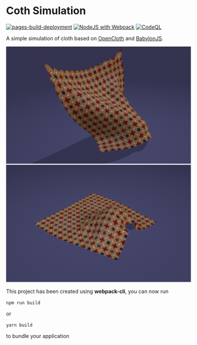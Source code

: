 # Coth Simulation

[![pages-build-deployment](https://github.com/BarthPaleologue/ClothSimulation/actions/workflows/pages/pages-build-deployment/badge.svg)](https://github.com/BarthPaleologue/ClothSimulation/actions/workflows/pages/pages-build-deployment)
[![NodeJS with Webpack](https://github.com/BarthPaleologue/babylonjs-template/actions/workflows/webpack.yml/badge.svg)](https://github.com/BarthPaleologue/babylonjs-template/actions/workflows/webpack.yml)
[![CodeQL](https://github.com/BarthPaleologue/ClothSimulation/actions/workflows/codeql.yml/badge.svg)](https://github.com/BarthPaleologue/ClothSimulation/actions/workflows/codeql.yml)

A simple simulation of cloth based on [OpenCloth](https://github.com/BarthPaleologue/opencloth) and [BabylonJS](https://www.babylonjs.com/).

![Screenshot](./cover/cover2.png)
![Screenshot](./cover/cover1.png)

This project has been created using **webpack-cli**, you can now run

```
npm run build
```

or

```
yarn build
```

to bundle your application
